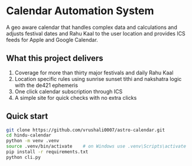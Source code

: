 # Calendar Automation System

A geo aware calendar that handles complex data and calculations and adjusts festival dates and Rahu Kaal to the user location and provides ICS feeds for Apple and Google Calendar.

## What this project delivers
1. Coverage for more than thirty major festivals and daily Rahu Kaal
2. Location specific rules using sunrise sunset tithi and nakshatra logic with the de421 ephemeris
3. One click calendar subscription through ICS
4. A simple site for quick checks with no extra clicks

## Quick start
```bash
git clone https://github.com/vrushali0007/astro-calendar.git
cd hindu-calendar
python -m venv .venv
source .venv/bin/activate    # on Windows use .venv\Scripts\activate
pip install -r requirements.txt
python cli.py
